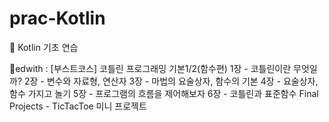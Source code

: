# prac-Kotlin
📖 Kotlin 기초 연습 

📁edwith : [부스트코스] 코틀린 프로그래밍 기본1/2(함수편)
  1장 - 코틀린이란 무엇일까?
  2장 - 변수와 자료형, 연산자
  3장 - 마법의 요술상자, 함수의 기본
  4장 - 요술상자, 함수 가지고 놀기
  5장 - 프로그램의 흐름을 제어해보자
  6장 - 코틀린과 표준함수
  Final Projects - TicTacToe 미니 프로젝트

